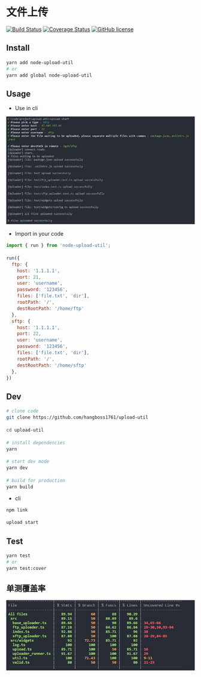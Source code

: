 # 文件上传
[![Build Status](https://travis-ci.com/hangboss1761/upload-util.svg?branch=master)](https://travis-ci.com/hangboss1761/upload-util) [![Coverage Status](https://coveralls.io/repos/github/hangboss1761/upload-util/badge.svg)](https://coveralls.io/github/hangboss1761/upload-util) [![GitHub license](https://img.shields.io/github/license/hangboss1761/upload-util)](https://github.com/hangboss1761/upload-util)
## Install

```bash
yarn add node-upload-util
# or
yarn add global node-upload-util
```
## Usage

- Use in cli

![cli](./screenshot/cli-demo.jpg)

- Import in your code

```js
import { run } from 'node-upload-util';

run({
  ftp: {
    host: '1.1.1.1',
    port: 21,
    user: 'username',
    password: '123456',
    files: ['file.txt', 'dir'],
    rootPath: '/',
    destRootPath: '/home/ftp'
  },
  sftp: {
    host: '1.1.1.1',
    port: 22,
    user: 'username',
    password: '123456',
    files: ['file.txt', 'dir'],
    rootPath: '/',
    destRootPath: '/home/sftp'
  },
})
```

## Dev

```bash
# clone code
git clone https://github.com/hangboss1761/upload-util

cd upload-util

# install dependencies
yarn

# start dev mode
yarn dev

# build for production
yarn build
```

- cli

```bash
npm link

upload start
```

## Test

```bash
yarn test
# or
yarn test:cover
```

## 单测覆盖率

![cover](./screenshot/cover.jpg)